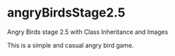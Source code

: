 # angryBirdsStage2.5
Angry Birds stage 2.5 with Class Inheritance and Images

This is a simple and casual angry bird game.